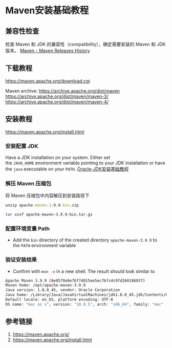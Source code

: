 # Maven安装基础教程

## 兼容性检查

检查 Maven 和 JDK 的兼容性（compatibility），确定需要安装的 Maven 和 JDK 版本。
[Maven – Maven Releases History](https://maven.apache.org/docs/history.html)

## 下载教程

https://maven.apache.org/download.cgi

Maven archive:
https://archive.apache.org/dist/maven
https://archive.apache.org/dist/maven/maven-3/
https://archive.apache.org/dist/maven/maven-4/

## 安装教程

https://maven.apache.org/install.html

### 安装配置 JDK

Have a JDK installation on your system. Either set the `JAVA_HOME` environment variable pointing to your JDK installation or have the `java` executable on your `PATH`.
[Oracle-JDK安装基础教程](work/programming/Java/operation/Oracle-JDK安装基础教程.md)

### 解压 Maven 压缩包

将 Maven 压缩包中内容解压到安装路径下

```cmd
unzip apache-maven-3.9.9-bin.zip
```

```sh
tar xzvf apache-maven-3.9.9-bin.tar.gz
```

### 配置环境变量 Path

- Add the `bin` directory of the created directory `apache-maven-3.9.9` to the `PATH` environment variable

### 验证安装结果

- Confirm with `mvn -v` in a new shell. The result should look similar to

```sh
Apache Maven 3.9.9 (8e8579a9e76f7d015ee5ec7bfcdc97d260186937)
Maven home: /opt/apache-maven-3.9.9
Java version: 1.8.0_45, vendor: Oracle Corporation
Java home: /Library/Java/JavaVirtualMachines/jdk1.8.0_45.jdk/Contents/Home/jre
Default locale: en_US, platform encoding: UTF-8
OS name: "mac os x", version: "10.8.5", arch: "x86_64", family: "mac"
```

## 参考链接
1. https://maven.apache.org/
2. https://maven.apache.org/install.html